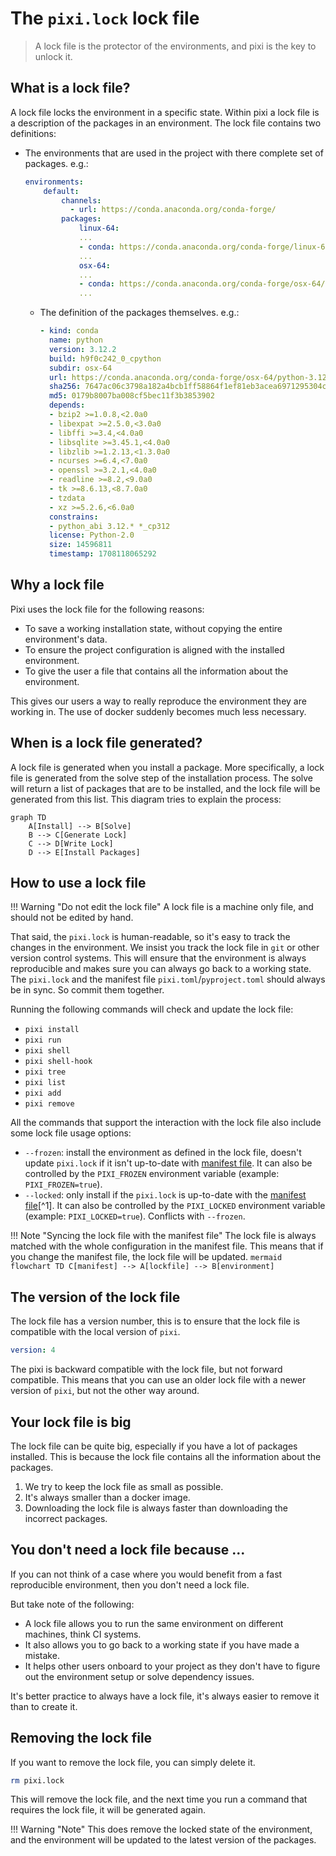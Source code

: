 # The `pixi.lock` lock file

> A lock file is the protector of the environments, and pixi is the key to unlock it.

## What is a lock file?
A lock file locks the environment in a specific state.
Within pixi a lock file is a description of the packages in an environment.
The lock file contains two definitions:
- The environments that are used in the project with there complete set of packages. e.g.:
    ```yaml
    environments:
        default:
            channels:
              - url: https://conda.anaconda.org/conda-forge/
            packages:
                linux-64:
                ...
                - conda: https://conda.anaconda.org/conda-forge/linux-64/python-3.12.2-hab00c5b_0_cpython.conda
                ...
                osx-64:
                ...
                - conda: https://conda.anaconda.org/conda-forge/osx-64/python-3.12.2-h9f0c242_0_cpython.conda
                ...
    ```
  - The definition of the packages themselves. e.g.:
      ```yaml
      - kind: conda
        name: python
        version: 3.12.2
        build: h9f0c242_0_cpython
        subdir: osx-64
        url: https://conda.anaconda.org/conda-forge/osx-64/python-3.12.2-h9f0c242_0_cpython.conda
        sha256: 7647ac06c3798a182a4bcb1ff58864f1ef81eb3acea6971295304c23e43252fb
        md5: 0179b8007ba008cf5bec11f3b3853902
        depends:
        - bzip2 >=1.0.8,<2.0a0
        - libexpat >=2.5.0,<3.0a0
        - libffi >=3.4,<4.0a0
        - libsqlite >=3.45.1,<4.0a0
        - libzlib >=1.2.13,<1.3.0a0
        - ncurses >=6.4,<7.0a0
        - openssl >=3.2.1,<4.0a0
        - readline >=8.2,<9.0a0
        - tk >=8.6.13,<8.7.0a0
        - tzdata
        - xz >=5.2.6,<6.0a0
        constrains:
        - python_abi 3.12.* *_cp312
        license: Python-2.0
        size: 14596811
        timestamp: 1708118065292
      ```

## Why a lock file
Pixi uses the lock file for the following reasons:
- To save a working installation state, without copying the entire environment's data.
- To ensure the project configuration is aligned with the installed environment.
- To give the user a file that contains all the information about the environment.

This gives our users a way to really reproduce the environment they are working in.
The use of docker suddenly becomes much less necessary.

## When is a lock file generated?
A lock file is generated when you install a package.
More specifically, a lock file is generated from the solve step of the installation process.
The solve will return a list of packages that are to be installed, and the lock file will be generated from this list.
This diagram tries to explain the process:

```mermaid
graph TD
    A[Install] --> B[Solve]
    B --> C[Generate Lock]
    C --> D[Write Lock]
    D --> E[Install Packages]
```

## How to use a lock file
!!! Warning "Do not edit the lock file"
    A lock file is a machine only file, and should not be edited by hand.

That said, the `pixi.lock` is human-readable, so it's easy to track the changes in the environment.
We insist you track the lock file in `git` or other version control systems.
This will ensure that the environment is always reproducible and makes sure you can always go back to a working state.
The `pixi.lock` and the manifest file `pixi.toml`/`pyproject.toml` should always be in sync.
So commit them together.

Running the following commands will check and update the lock file:

- `pixi install`
- `pixi run`
- `pixi shell`
- `pixi shell-hook`
- `pixi tree`
- `pixi list`
- `pixi add`
- `pixi remove`

All the commands that support the interaction with the lock file also include some lock file usage options:

- `--frozen`: install the environment as defined in the lock file, doesn't update `pixi.lock` if it isn't up-to-date with [manifest file](configuration.md). It can also be controlled by the `PIXI_FROZEN` environment variable (example: `PIXI_FROZEN=true`).
- `--locked`: only install if the `pixi.lock` is up-to-date with the [manifest file](configuration.md)[^1]. It can also be controlled by the `PIXI_LOCKED` environment variable (example: `PIXI_LOCKED=true`). Conflicts with `--frozen`.

!!! Note "Syncing the lock file with the manifest file"
    The lock file is always matched with the whole configuration in the manifest file.
    This means that if you change the manifest file, the lock file will be updated.
    ```mermaid
    flowchart TD
        C[manifest] --> A[lockfile] --> B[environment]
    ```

## The version of the lock file
The lock file has a version number, this is to ensure that the lock file is compatible with the local version of `pixi`.
```yaml
version: 4
```
The pixi is backward compatible with the lock file, but not forward compatible.
This means that you can use an older lock file with a newer version of `pixi`, but not the other way around.

## Your lock file is big
The lock file can be quite big, especially if you have a lot of packages installed.
This is because the lock file contains all the information about the packages.

1. We try to keep the lock file as small as possible.
2. It's always smaller than a docker image.
3. Downloading the lock file is always faster than downloading the incorrect packages.

## You don't need a lock file because ...
If you can not think of a case where you would benefit from a fast reproducible environment, then you don't need a lock file.

But take note of the following:

- A lock file allows you to run the same environment on different machines, think CI systems.
- It also allows you to go back to a working state if you have made a mistake.
- It helps other users onboard to your project as they don't have to figure out the environment setup or solve dependency issues.

It's better practice to always have a lock file, it's always easier to remove it than to create it.


## Removing the lock file
If you want to remove the lock file, you can simply delete it.
```bash
rm pixi.lock
```
This will remove the lock file, and the next time you run a command that requires the lock file, it will be generated again.

!!! Warning "Note"
    This does remove the locked state of the environment, and the environment will be updated to the latest version of the packages.
